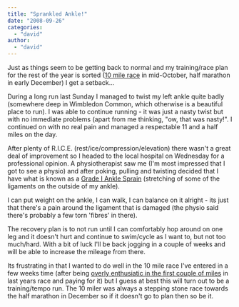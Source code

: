 ```yaml
---
title: "Sprankled Ankle!"
date: "2008-09-26"
categories: 
  - "david"
author: 
  - "david"
---
```


Just as things seem to be getting back to normal and my training/race plan for the rest of the year is sorted ([10 mile race](http://www.cabbagepatch10.com/) in mid-October, half marathon in early December) I get a setback...

During a long run last Sunday I managed to twist my left ankle quite badly (somewhere deep in Wimbledon Common, which otherwise is a beautiful place to run). I was able to continue running - it was just a nasty twist but with no immediate problems (apart from me thinking, "ow, that was nasty!". I continued on with no real pain and managed a respectable 11 and a half miles on the day.

After plenty of R.I.C.E. (rest/ice/compression/elevation) there wasn't a great deal of improvement so I headed to the local hospital on Wednesday for a professional opinion. A physiotherapist saw me (I'm most impressed that I got to see a physio) and after poking, pulling and twisting decided that I have what is known as a [Grade I Ankle Sprain](http://orthopedics.about.com/cs/sprainsstrains/a/anklesprain.htm) (stretching of some of the ligaments on the outside of my ankle).

I can put weight on the ankle, I can walk, I can balance on it alright - its just that there's a pain around the ligament that is damaged (the physio said there's probably a few torn 'fibres' in there).

The recovery plan is to not run until I can comfortably hop around on one leg and it doesn't hurt and continue to swim/cycle as I want to, but not too much/hard. With a bit of luck I'll be back jogging in a couple of weeks and will be able to increase the mileage from there.

Its frustrating in that I wanted to do well in the 10 mile race I've entered in a few weeks time (after being [overly enthusiatic in the first couple of miles](/2007/10/cabbage-patch-10-david/) in last years race and paying for it) but I guess at best this will turn out to be a training/tempo run. The 10 miler was always a stepping stone race towards the half marathon in December so if it doesn't go to plan then so be it.
